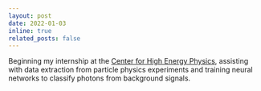 ```yaml
---
layout: post
date: 2022-01-03
inline: true
related_posts: false
---
```


Beginning my internship at the [Center for High Energy Physics](https://chep.knu.ac.kr), assisting with data extraction from particle physics experiments and training neural networks to classify photons from background signals.
